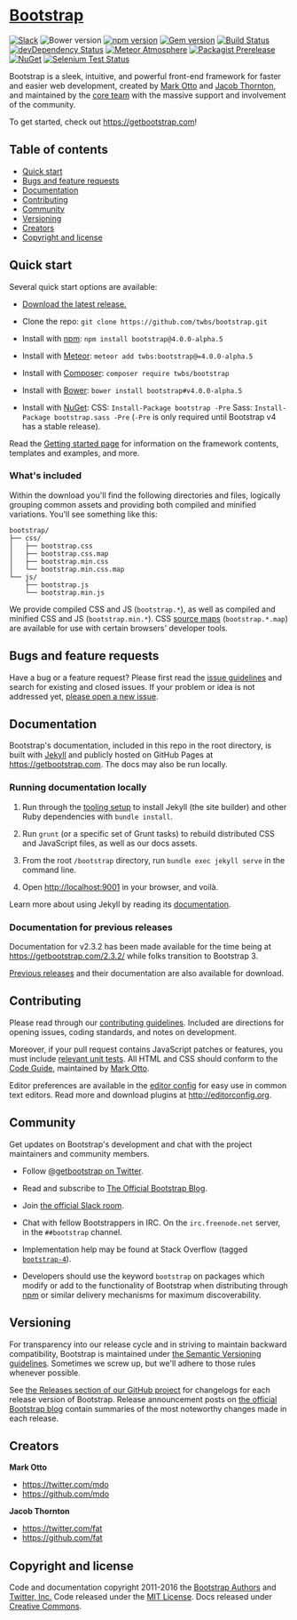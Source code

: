 # [Bootstrap](https://getbootstrap.com)

[![Slack](https://bootstrap-slack.herokuapp.com/badge.svg)](https://bootstrap-slack.herokuapp.com)
![Bower version](https://img.shields.io/bower/v/bootstrap.svg)
[![npm version](https://img.shields.io/npm/v/bootstrap.svg)](https://www.npmjs.com/package/bootstrap)
[![Gem version](https://img.shields.io/gem/v/bootstrap.svg)](https://rubygems.org/gems/bootstrap)
[![Build Status](https://img.shields.io/travis/twbs/bootstrap/master.svg)](https://travis-ci.org/twbs/bootstrap)
[![devDependency Status](https://img.shields.io/david/dev/twbs/bootstrap.svg)](https://david-dm.org/twbs/bootstrap?type=dev)
[![Meteor Atmosphere](https://img.shields.io/badge/meteor-twbs%3Abootstrap-blue.svg)](https://atmospherejs.com/twbs/bootstrap)
[![Packagist Prerelease](https://img.shields.io/packagist/vpre/twbs/bootstrap.svg)](https://packagist.org/packages/twbs/bootstrap)
[![NuGet](https://img.shields.io/nuget/vpre/bootstrap.svg)](https://www.nuget.org/packages/bootstrap/4.0.0-alpha5)
[![Selenium Test Status](https://saucelabs.com/browser-matrix/bootstrap.svg)](https://saucelabs.com/u/bootstrap)

Bootstrap is a sleek, intuitive, and powerful front-end framework for faster and easier web development, 
created by [Mark Otto](https://twitter.com/mdo) and [Jacob Thornton](https://twitter.com/fat), 
and maintained by the [core team](https://github.com/orgs/twbs/people) with the massive support 
and involvement of the community.

To get started, check out <https://getbootstrap.com>!

## Table of contents

-   [Quick start](#quick-start)
-   [Bugs and feature requests](#bugs-and-feature-requests)
-   [Documentation](#documentation)
-   [Contributing](#contributing)
-   [Community](#community)
-   [Versioning](#versioning)
-   [Creators](#creators)
-   [Copyright and license](#copyright-and-license)

## Quick start

Several quick start options are available:

-   [Download the latest release.](https://github.com/twbs/bootstrap/archive/v4.0.0-alpha.5.zip)

-   Clone the repo: `git clone https://github.com/twbs/bootstrap.git`

-   Install with [npm](https://www.npmjs.com): `npm install bootstrap@4.0.0-alpha.5`

-   Install with [Meteor](https://www.meteor.com): `meteor add twbs:bootstrap@=4.0.0-alpha.5`

-   Install with [Composer](https://getcomposer.org): `composer require twbs/bootstrap`

-   Install with [Bower](https://bower.io): `bower install bootstrap#v4.0.0-alpha.5`

-   Install with [NuGet](https://www.nuget.org): CSS: `Install-Package bootstrap -Pre` 
    Sass: `Install-Package bootstrap.sass -Pre` (`-Pre` is only required until Bootstrap v4 has a stable release).

Read the [Getting started page](https://getbootstrap.com/getting-started/) 
for information on the framework contents, templates and examples, and more.

### What's included

Within the download you'll find the following directories and files, logically grouping common assets and providing 
both compiled and minified variations. You'll see something like this:

```shell
bootstrap/
├── css/
│   ├── bootstrap.css
│   ├── bootstrap.css.map
│   ├── bootstrap.min.css
│   └── bootstrap.min.css.map
└── js/
    ├── bootstrap.js
    └── bootstrap.min.js
```

We provide compiled CSS and JS (`bootstrap.*`), as well as compiled and minified CSS and JS (`bootstrap.min.*`). 
CSS [source maps](https://developer.chrome.com/devtools/docs/css-preprocessors) (`bootstrap.*.map`) 
are available for use with certain browsers' developer tools.

## Bugs and feature requests

Have a bug or a feature request? Please first read 
the [issue guidelines](https://github.com/twbs/bootstrap/blob/master/CONTRIBUTING.md#using-the-issue-tracker) 
and search for existing and closed issues. If your problem or idea is not addressed yet, 
[please open a new issue](https://github.com/twbs/bootstrap/issues/new).

## Documentation

Bootstrap's documentation, included in this repo in the root directory, is built with [Jekyll](https://jekyllrb.com) 
and publicly hosted on GitHub Pages at <https://getbootstrap.com>. The docs may also be run locally.

### Running documentation locally

1.  Run through the 
    [tooling setup](https://github.com/twbs/bootstrap/blob/v4-dev/docs/getting-started/build-tools.md#tooling-setup) 
    to install Jekyll (the site builder) and other Ruby dependencies with `bundle install`.

2.  Run `grunt` (or a specific set of Grunt tasks) to rebuild distributed CSS and JavaScript files, 
    as well as our docs assets.

3.  From the root `/bootstrap` directory, run `bundle exec jekyll serve` in the command line.

4.  Open <http://localhost:9001> in your browser, and voilà.

Learn more about using Jekyll by reading its [documentation](https://jekyllrb.com/docs/home/).

### Documentation for previous releases

Documentation for v2.3.2 has been made available for the time being at <https://getbootstrap.com/2.3.2/> 
while folks transition to Bootstrap 3.

[Previous releases](https://github.com/twbs/bootstrap/releases) and their documentation 
are also available for download.

## Contributing

Please read through our [contributing guidelines](https://github.com/twbs/bootstrap/blob/master/CONTRIBUTING.md). 
Included are directions for opening issues, coding standards, and notes on development.

Moreover, if your pull request contains JavaScript patches or features, you must 
include [relevant unit tests](https://github.com/twbs/bootstrap/tree/master/js/tests). 
All HTML and CSS should conform to the [Code Guide](https://github.com/mdo/code-guide), 
maintained by [Mark Otto](https://github.com/mdo).

Editor preferences are available in the [editor config](https://github.com/twbs/bootstrap/blob/master/.editorconfig) 
for easy use in common text editors. Read more and download plugins at <http://editorconfig.org>.

## Community

Get updates on Bootstrap's development and chat with the project maintainers and community members.

-   Follow [@getbootstrap on Twitter](https://twitter.com/getbootstrap).

-   Read and subscribe to [The Official Bootstrap Blog](https://blog.getbootstrap.com).

-   Join [the official Slack room](https://bootstrap-slack.herokuapp.com).

-   Chat with fellow Bootstrappers in IRC. On the `irc.freenode.net` server, in the `##bootstrap` channel.

-   Implementation help may be found at Stack Overflow (tagged [`bootstrap-4`](https://stackoverflow.com/questions/tagged/bootstrap-4)).

-   Developers should use the keyword `bootstrap` on packages which modify or add to the functionality 
    of Bootstrap when distributing through [npm](https://www.npmjs.com/browse/keyword/bootstrap) 
    or similar delivery mechanisms for maximum discoverability.

## Versioning

For transparency into our release cycle and in striving to maintain backward compatibility, 
Bootstrap is maintained under [the Semantic Versioning guidelines](http://semver.org). 
Sometimes we screw up, but we'll adhere to those rules whenever possible.

See [the Releases section of our GitHub project](https://github.com/twbs/bootstrap/releases) for changelogs 
for each release version of Bootstrap. Release announcement posts 
on [the official Bootstrap blog](https://blog.getbootstrap.com) contain summaries 
of the most noteworthy changes made in each release.

## Creators

**Mark Otto**

-   <https://twitter.com/mdo>
-   <https://github.com/mdo>

**Jacob Thornton**

-   <https://twitter.com/fat>
-   <https://github.com/fat>

## Copyright and license

Code and documentation copyright 2011-2016 
the [Bootstrap Authors](https://github.com/twbs/bootstrap/graphs/contributors) and [Twitter, Inc.](https://twitter.com) 
Code released under the [MIT License](https://github.com/twbs/bootstrap/blob/master/LICENSE). 
Docs released under [Creative Commons](https://github.com/twbs/bootstrap/blob/master/docs/LICENSE).
